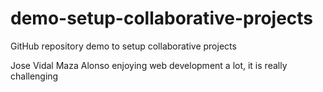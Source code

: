 # demo-setup-collaborative-projects
GitHub repository demo to setup collaborative projects

Jose Vidal Maza Alonso
enjoying web development a lot, it is really challenging